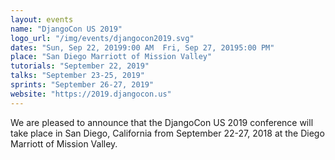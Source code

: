 ```yaml
---
layout: events
name: "DjangoCon US 2019"
logo_url: "/img/events/djangocon2019.svg"
dates: "Sun, Sep 22, 20199:00 AM  Fri, Sep 27, 20195:00 PM"
place: "San Diego Marriott of Mission Valley"
tutorials: "September 22, 2019"
talks: "September 23-25, 2019"
sprints: "September 26-27, 2019"
website: "https://2019.djangocon.us"
---
```


We are pleased to announce that the DjangoCon US 2019 conference will take place in San Diego, California from September 22-27, 2018 at the Diego Marriott of Mission Valley.
